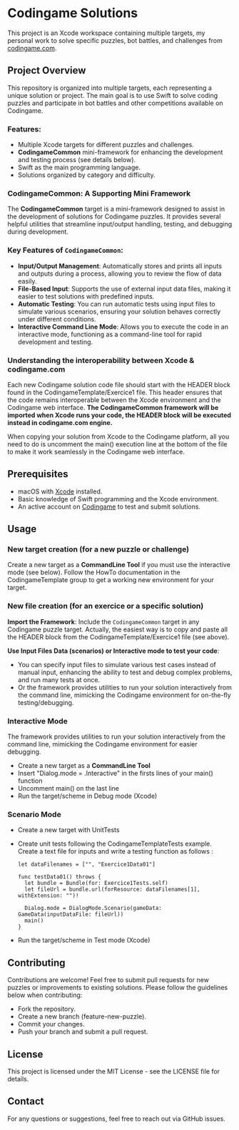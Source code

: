 # Codingame Solutions

This project is an Xcode workspace containing multiple targets, my personal work to solve specific puzzles, bot battles, and challenges from [codingame.com](https://www.codingame.com).

## Project Overview

This repository is organized into multiple targets, each representing a unique solution or project. The main goal is to use Swift to solve coding puzzles and participate in bot battles and other competitions available on Codingame.

### Features:
- Multiple Xcode targets for different puzzles and challenges.
- **CodingameCommon** mini-framework for enhancing the development and testing process (see details below).
- Swift as the main programming language.
- Solutions organized by category and difficulty.

### CodingameCommon: A Supporting Mini Framework

The **CodingameCommon** target is a mini-framework designed to assist in the development of solutions for Codingame puzzles. It provides several helpful utilities that streamline input/output handling, testing, and debugging during development.

### Key Features of `CodingameCommon`:
- **Input/Output Management**: Automatically stores and prints all inputs and outputs during a process, allowing you to review the flow of data easily.
- **File-Based Input**: Supports the use of external input data files, making it easier to test solutions with predefined inputs.
- **Automatic Testing**: You can run automatic tests using input files to simulate various scenarios, ensuring your solution behaves correctly under different conditions.
- **Interactive Command Line Mode**: Allows you to execute the code in an interactive mode, functioning as a command-line tool for rapid development and testing.

### Understanding the interoperability between Xcode & codingame.com
Each new Codingame solution code file should start with the HEADER block found in the CodingameTemplate/Exercice1 file. 
This header ensures that the code remains interoperable between the Xcode environment and the Codingame web interface. 
**The CodingameCommon framework will be imported when Xcode runs your code, the HEADER block will be executed instead in codingame.com engine.**

When copying your solution from Xcode to the Codingame platform, all you need to do is uncomment the main() execution line at the bottom of the file to make it work seamlessly in the Codingame web interface.

## Prerequisites

- macOS with [Xcode](https://developer.apple.com/xcode/) installed.
- Basic knowledge of Swift programming and the Xcode environment.
- An active account on [Codingame](https://www.codingame.com) to test and submit solutions.


## Usage

### New target creation (for a new puzzle or challenge)

Create a new target as a **CommandLine Tool** if you must use the interactive mode (see below).
Follow the HowTo documentation in the CodingameTemplate group to get a working new environment for your target.

### New file creation (for an exercice or a specific solution)

**Import the Framework**: Include the `CodingameCommon` target in any Codingame puzzle target.
Actually, the easiest way is to copy and paste all the HEADER block from the CodingameTemplate/Exercice1 file (see above).

**Use Input Files Data (scenarios) or Interactive mode to test your code**: 
- You can specify input files to simulate various test cases instead of manual input, enhancing the ability to test and debug complex problems, and run many tests at once.
- Or the framework provides utilities to run your solution interactively from the command line, mimicking the Codingame environment for on-the-fly testing/debugging.

### Interactive Mode
The framework provides utilities to run your solution interactively from the command line, mimicking the Codingame environment for easier debugging.
- Create a new target as a **CommandLine Tool**
- Insert "Dialog.mode = .Interactive" in the firsts lines of your main() function
- Uncomment main() on the last line
- Run the target/scheme in Debug mode (Xcode)

### Scenario Mode
- Create a new target with UnitTests
- Create unit tests following the CodingameTemplateTests example. Create a text file for inputs and write a testing function as follows :

      let dataFilenames = ["", "Exercice1Data01"]

      func testData01() throws {
        let bundle = Bundle(for: Exercice1Tests.self)
        let fileUrl = bundle.url(forResource: dataFilenames[1], withExtension: "")!
        
        Dialog.mode = DialogMode.Scenario(gameData: GameData(inputDataFile: fileUrl))
        main()
      }
- Run the target/scheme in Test mode (Xcode) 


## Contributing

Contributions are welcome! Feel free to submit pull requests for new puzzles or improvements to existing solutions. Please follow the guidelines below when contributing:

- Fork the repository.
- Create a new branch (feature-new-puzzle).
- Commit your changes.
- Push your branch and submit a pull request.


## License

This project is licensed under the MIT License - see the LICENSE file for details.

## Contact

For any questions or suggestions, feel free to reach out via GitHub issues.
